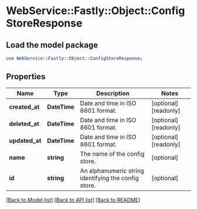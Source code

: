 # WebService::Fastly::Object::ConfigStoreResponse

## Load the model package
```perl
use WebService::Fastly::Object::ConfigStoreResponse;
```

## Properties
Name | Type | Description | Notes
------------ | ------------- | ------------- | -------------
**created_at** | **DateTime** | Date and time in ISO 8601 format. | [optional] [readonly] 
**deleted_at** | **DateTime** | Date and time in ISO 8601 format. | [optional] [readonly] 
**updated_at** | **DateTime** | Date and time in ISO 8601 format. | [optional] [readonly] 
**name** | **string** | The name of the config store. | [optional] 
**id** | **string** | An alphanumeric string identifying the config store. | [optional] 

[[Back to Model list]](../README.md#documentation-for-models) [[Back to API list]](../README.md#documentation-for-api-endpoints) [[Back to README]](../README.md)


